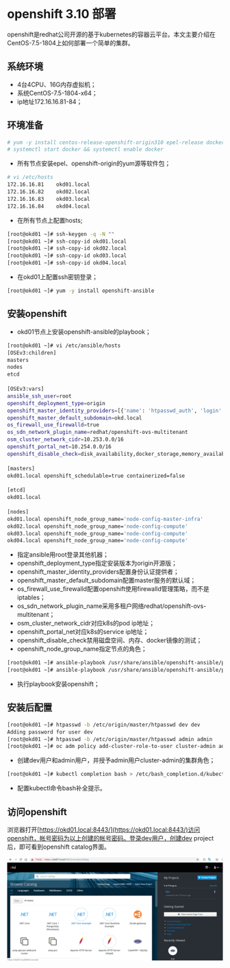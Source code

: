 # openshift 3.10 部署

openshift是redhat公司开源的基于kubernetes的容器云平台。本文主要介绍在CentOS-7.5-1804上如何部署一个简单的集群。

## 系统环境

* 4台4CPU、16G内存虚拟机；
* 系统CentOS-7.5-1804-x64；
* ip地址172.16.16.81-84；

## 环境准备

```bash
# yum -y install centos-release-openshift-origin310 epel-release docker git pyOpenSSL
# systemctl start docker && systemctl enable docker
```

* 所有节点安装epel、openshift-origin的yum源等软件包；

```bash
# vi /etc/hosts
172.16.16.81    okd01.local
172.16.16.82    okd02.local
172.16.16.83    okd03.local
172.16.16.84    okd04.local
```

* 在所有节点上配置hosts;

```bash
[root@okd01 ~]# ssh-keygen -q -N ""
[root@okd01 ~]# ssh-copy-id okd01.local
[root@okd01 ~]# ssh-copy-id okd02.local
[root@okd01 ~]# ssh-copy-id okd03.local
[root@okd01 ~]# ssh-copy-id okd04.local
```

* 在okd01上配置ssh密钥登录；

```bash
[root@okd01 ~]# yum -y install openshift-ansible
```

## 安装openshift

* okd01节点上安装openshift-ansible的playbook；

```bash
[root@okd01 ~]# vi /etc/ansible/hosts
[OSEv3:children]
masters
nodes
etcd

[OSEv3:vars]
ansible_ssh_user=root
openshift_deployment_type=origin
openshift_master_identity_providers=[{'name': 'htpasswd_auth', 'login': 'true', 'challenge': 'true', 'kind': 'HTPasswdPasswordIdentityProvider'}]
openshift_master_default_subdomain=okd.local
os_firewall_use_firewalld=true
os_sdn_network_plugin_name=redhat/openshift-ovs-multitenant
osm_cluster_network_cidr=10.253.0.0/16
openshift_portal_net=10.254.0.0/16
openshift_disable_check=disk_availability,docker_storage,memory_availability,docker_image_availability

[masters]
okd01.local openshift_schedulable=true containerized=false

[etcd]
okd01.local

[nodes]
okd01.local openshift_node_group_name='node-config-master-infra'
okd02.local openshift_node_group_name='node-config-compute'
okd03.local openshift_node_group_name='node-config-compute'
okd04.local openshift_node_group_name='node-config-compute'
```

* 指定ansible用root登录其他机器；
* openshift_deployment_type指定安装版本为origin开源版；
* openshift_master_identity_providers配置身份认证提供者；
* openshift_master_default_subdomain配置master服务的默认域；
* os_firewall_use_firewalld配置openshift使用firewalld管理策略，而不是iptables；
* os_sdn_network_plugin_name采用多租户网络redhat/openshift-ovs-multitenant；
* osm_cluster_network_cidr对应k8s的pod ip地址；
* openshift_portal_net对应k8s的service ip地址；
* openshift_disable_check禁用磁盘空间、内存、docker镜像的测试；
* openshift_node_group_name指定节点的角色；

```bash
[root@okd01 ~]# ansible-playbook /usr/share/ansible/openshift-ansible/playbooks/prerequisites.yml
[root@okd01 ~]# ansible-playbook /usr/share/ansible/openshift-ansible/playbooks/deploy_cluster.yml
```

* 执行playbook安装openshift；

## 安装后配置

```bash
[root@okd01 ~]# htpasswd -b /etc/origin/master/htpasswd dev dev
Adding password for user dev
[root@okd01 ~]# htpasswd -b /etc/origin/master/htpasswd admin admin
[root@okd01 ~]# oc adm policy add-cluster-role-to-user cluster-admin admin
```

* 创建dev用户和admin用户，并授予admin用户cluster-admin的集群角色；

```bash
[root@okd01 ~]# kubectl completion bash > /etc/bash_completion.d/kubectl
```

* 配置kubectl命令bash补全提示。

## 访问openshift

浏览器打开[https://okd01.local:8443/](https://okd01.local:8443/)访问openshift，帐号密码为以上创建的帐号密码。登录dev用户，创建dev project后，即可看到openshift catalog界面。

![openshift-ui](./images/openshift-01.png)